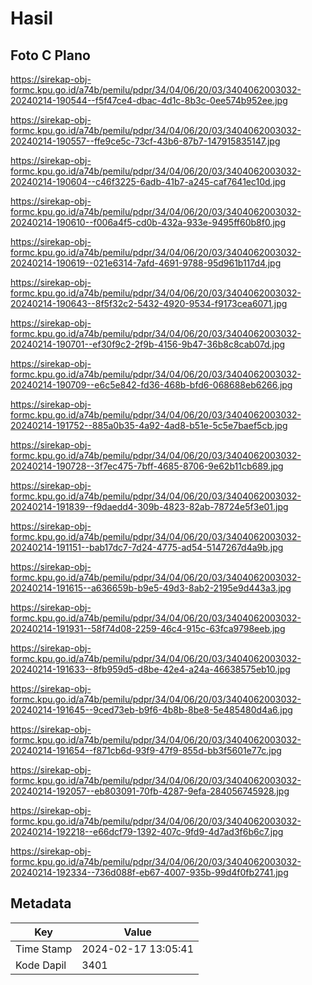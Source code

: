 # Hasil

## Foto C Plano

https://sirekap-obj-formc.kpu.go.id/a74b/pemilu/pdpr/34/04/06/20/03/3404062003032-20240214-190544--f5f47ce4-dbac-4d1c-8b3c-0ee574b952ee.jpg

https://sirekap-obj-formc.kpu.go.id/a74b/pemilu/pdpr/34/04/06/20/03/3404062003032-20240214-190557--ffe9ce5c-73cf-43b6-87b7-147915835147.jpg

https://sirekap-obj-formc.kpu.go.id/a74b/pemilu/pdpr/34/04/06/20/03/3404062003032-20240214-190604--c46f3225-6adb-41b7-a245-caf7641ec10d.jpg

https://sirekap-obj-formc.kpu.go.id/a74b/pemilu/pdpr/34/04/06/20/03/3404062003032-20240214-190610--f006a4f5-cd0b-432a-933e-9495ff60b8f0.jpg

https://sirekap-obj-formc.kpu.go.id/a74b/pemilu/pdpr/34/04/06/20/03/3404062003032-20240214-190619--021e6314-7afd-4691-9788-95d961b117d4.jpg

https://sirekap-obj-formc.kpu.go.id/a74b/pemilu/pdpr/34/04/06/20/03/3404062003032-20240214-190643--8f5f32c2-5432-4920-9534-f9173cea6071.jpg

https://sirekap-obj-formc.kpu.go.id/a74b/pemilu/pdpr/34/04/06/20/03/3404062003032-20240214-190701--ef30f9c2-2f9b-4156-9b47-36b8c8cab07d.jpg

https://sirekap-obj-formc.kpu.go.id/a74b/pemilu/pdpr/34/04/06/20/03/3404062003032-20240214-190709--e6c5e842-fd36-468b-bfd6-068688eb6266.jpg

https://sirekap-obj-formc.kpu.go.id/a74b/pemilu/pdpr/34/04/06/20/03/3404062003032-20240214-191752--885a0b35-4a92-4ad8-b51e-5c5e7baef5cb.jpg

https://sirekap-obj-formc.kpu.go.id/a74b/pemilu/pdpr/34/04/06/20/03/3404062003032-20240214-190728--3f7ec475-7bff-4685-8706-9e62b11cb689.jpg

https://sirekap-obj-formc.kpu.go.id/a74b/pemilu/pdpr/34/04/06/20/03/3404062003032-20240214-191839--f9daedd4-309b-4823-82ab-78724e5f3e01.jpg

https://sirekap-obj-formc.kpu.go.id/a74b/pemilu/pdpr/34/04/06/20/03/3404062003032-20240214-191151--bab17dc7-7d24-4775-ad54-5147267d4a9b.jpg

https://sirekap-obj-formc.kpu.go.id/a74b/pemilu/pdpr/34/04/06/20/03/3404062003032-20240214-191615--a636659b-b9e5-49d3-8ab2-2195e9d443a3.jpg

https://sirekap-obj-formc.kpu.go.id/a74b/pemilu/pdpr/34/04/06/20/03/3404062003032-20240214-191931--58f74d08-2259-46c4-915c-63fca9798eeb.jpg

https://sirekap-obj-formc.kpu.go.id/a74b/pemilu/pdpr/34/04/06/20/03/3404062003032-20240214-191633--8fb959d5-d8be-42e4-a24a-46638575eb10.jpg

https://sirekap-obj-formc.kpu.go.id/a74b/pemilu/pdpr/34/04/06/20/03/3404062003032-20240214-191645--9ced73eb-b9f6-4b8b-8be8-5e485480d4a6.jpg

https://sirekap-obj-formc.kpu.go.id/a74b/pemilu/pdpr/34/04/06/20/03/3404062003032-20240214-191654--f871cb6d-93f9-47f9-855d-bb3f5601e77c.jpg

https://sirekap-obj-formc.kpu.go.id/a74b/pemilu/pdpr/34/04/06/20/03/3404062003032-20240214-192057--eb803091-70fb-4287-9efa-284056745928.jpg

https://sirekap-obj-formc.kpu.go.id/a74b/pemilu/pdpr/34/04/06/20/03/3404062003032-20240214-192218--e66dcf79-1392-407c-9fd9-4d7ad3f6b6c7.jpg

https://sirekap-obj-formc.kpu.go.id/a74b/pemilu/pdpr/34/04/06/20/03/3404062003032-20240214-192334--736d088f-eb67-4007-935b-99d4f0fb2741.jpg


## Metadata

| Key        | Value               |
| ---------- | ------------------- |
| Time Stamp | 2024-02-17 13:05:41 |
| Kode Dapil | 3401                |



